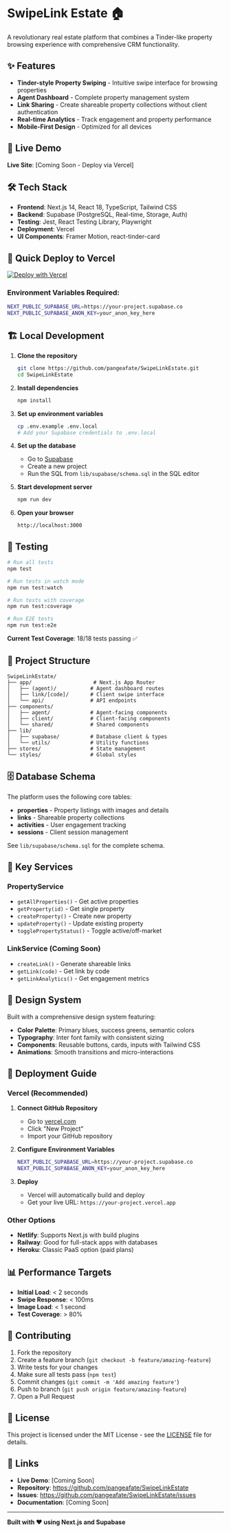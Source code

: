 # SwipeLink Estate 🏠

A revolutionary real estate platform that combines a Tinder-like property browsing experience with comprehensive CRM functionality.

## ✨ Features

- **Tinder-style Property Swiping** - Intuitive swipe interface for browsing properties
- **Agent Dashboard** - Complete property management system
- **Link Sharing** - Create shareable property collections without client authentication
- **Real-time Analytics** - Track engagement and property performance
- **Mobile-First Design** - Optimized for all devices

## 🚀 Live Demo

**Live Site**: [Coming Soon - Deploy via Vercel]

## 🛠️ Tech Stack

- **Frontend**: Next.js 14, React 18, TypeScript, Tailwind CSS
- **Backend**: Supabase (PostgreSQL, Real-time, Storage, Auth)
- **Testing**: Jest, React Testing Library, Playwright
- **Deployment**: Vercel
- **UI Components**: Framer Motion, react-tinder-card

## 🚀 Quick Deploy to Vercel

[![Deploy with Vercel](https://vercel.com/button)](https://vercel.com/new/clone?repository-url=https://github.com/pangeafate/SwipeLinkEstate&env=NEXT_PUBLIC_SUPABASE_URL,NEXT_PUBLIC_SUPABASE_ANON_KEY)

### Environment Variables Required:

```bash
NEXT_PUBLIC_SUPABASE_URL=https://your-project.supabase.co
NEXT_PUBLIC_SUPABASE_ANON_KEY=your_anon_key_here
```

## 🏗️ Local Development

1. **Clone the repository**
   ```bash
   git clone https://github.com/pangeafate/SwipeLinkEstate.git
   cd SwipeLinkEstate
   ```

2. **Install dependencies**
   ```bash
   npm install
   ```

3. **Set up environment variables**
   ```bash
   cp .env.example .env.local
   # Add your Supabase credentials to .env.local
   ```

4. **Set up the database**
   - Go to [Supabase](https://supabase.com)
   - Create a new project
   - Run the SQL from `lib/supabase/schema.sql` in the SQL editor

5. **Start development server**
   ```bash
   npm run dev
   ```

6. **Open your browser**
   ```
   http://localhost:3000
   ```

## 🧪 Testing

```bash
# Run all tests
npm test

# Run tests in watch mode
npm run test:watch

# Run tests with coverage
npm run test:coverage

# Run E2E tests
npm run test:e2e
```

**Current Test Coverage**: 18/18 tests passing ✅

## 📁 Project Structure

```
SwipeLinkEstate/
├── app/                    # Next.js App Router
│   ├── (agent)/           # Agent dashboard routes
│   ├── link/[code]/       # Client swipe interface
│   └── api/               # API endpoints
├── components/
│   ├── agent/             # Agent-facing components
│   ├── client/            # Client-facing components
│   └── shared/            # Shared components
├── lib/
│   ├── supabase/          # Database client & types
│   └── utils/             # Utility functions
├── stores/                # State management
└── styles/                # Global styles
```

## 🗄️ Database Schema

The platform uses the following core tables:

- **properties** - Property listings with images and details
- **links** - Shareable property collections
- **activities** - User engagement tracking
- **sessions** - Client session management

See `lib/supabase/schema.sql` for the complete schema.

## 🔧 Key Services

### PropertyService
- `getAllProperties()` - Get active properties
- `getProperty(id)` - Get single property  
- `createProperty()` - Create new property
- `updateProperty()` - Update existing property
- `togglePropertyStatus()` - Toggle active/off-market

### LinkService (Coming Soon)
- `createLink()` - Generate shareable links
- `getLink(code)` - Get link by code
- `getLinkAnalytics()` - Get engagement metrics

## 🎨 Design System

Built with a comprehensive design system featuring:

- **Color Palette**: Primary blues, success greens, semantic colors
- **Typography**: Inter font family with consistent sizing
- **Components**: Reusable buttons, cards, inputs with Tailwind CSS
- **Animations**: Smooth transitions and micro-interactions

## 🚀 Deployment Guide

### Vercel (Recommended)

1. **Connect GitHub Repository**
   - Go to [vercel.com](https://vercel.com)
   - Click "New Project"
   - Import your GitHub repository

2. **Configure Environment Variables**
   ```bash
   NEXT_PUBLIC_SUPABASE_URL=https://your-project.supabase.co
   NEXT_PUBLIC_SUPABASE_ANON_KEY=your_anon_key_here
   ```

3. **Deploy**
   - Vercel will automatically build and deploy
   - Get your live URL: `https://your-project.vercel.app`

### Other Options

- **Netlify**: Supports Next.js with build plugins
- **Railway**: Good for full-stack apps with databases
- **Heroku**: Classic PaaS option (paid plans)

## 📊 Performance Targets

- **Initial Load**: < 2 seconds
- **Swipe Response**: < 100ms  
- **Image Load**: < 1 second
- **Test Coverage**: > 80%

## 🤝 Contributing

1. Fork the repository
2. Create a feature branch (`git checkout -b feature/amazing-feature`)
3. Write tests for your changes
4. Make sure all tests pass (`npm test`)
5. Commit changes (`git commit -m 'Add amazing feature'`)
6. Push to branch (`git push origin feature/amazing-feature`)
7. Open a Pull Request

## 📄 License

This project is licensed under the MIT License - see the [LICENSE](LICENSE) file for details.

## 🔗 Links

- **Live Demo**: [Coming Soon]
- **Repository**: https://github.com/pangeafate/SwipeLinkEstate
- **Issues**: https://github.com/pangeafate/SwipeLinkEstate/issues
- **Documentation**: [Coming Soon]

---

**Built with ❤️ using Next.js and Supabase**